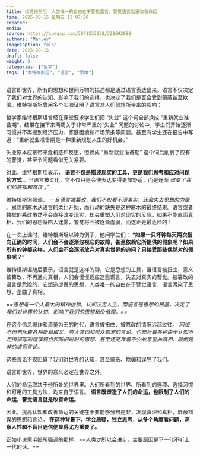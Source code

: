 ```yaml
---
title: 维特根斯坦：人类唯一的自由在于警觉语言，警觉语言就是改善命运
time: 2025-08-15 星期五 13:07:20
created:  
media: 
source: https://xueqiu.com/3871533038/321692888
authors: "Manley"
imageCaption: false
date: 2025-08-15
draft: false 
weight: 0
categories: ["哲学"]
tags: ["维特根斯坦", "语言", "思维"]
---
```




语言即世界，所有的思想和世间万物的描述都是通过语言表达出来。语言不仅决定了我们对世界的认知、影响了我们的选择，也决定了我们是否会受到蒙蔽甚至欺骗。维特根斯坦曾用多个实验证明了语言对人们思想所带来的影响：

哲学家维特根斯坦曾经在课堂要求学生们把 “失业” 这个词全部换成 “重新就业准备期”，结果在接下来两周关于非常严重的“失业” 问题的讨论中，学生们开始逐渐习惯并不再提到经济压力、家庭困境和市场萧条等问题。甚至有学生还在报告中写道：“重新就业准备期是一种重新规划人生的好机会。”

失业原本应该带来危机感和反思，但换成 “重新就业准备期” 这个词后削弱了应有的警觉，甚至令问题看似无关紧要。

对此，维特根斯坦表示， **语言不仅是描述现实的工具，更是我们思考和应对问题的方式** 。当语言被柔化，它不仅只是会使表达变得更加舒适，而是逐渐 *改变了我们的感知和态度* 。”

维特根斯坦强调， *一旦语言被篡改，我们不仅看不清事实，还会失去思想的力量* 。思想的麻木从语言的柔化开始，而行动的缺失是这种麻木的最终结果。语言或者数据的篡改虽然不会直接改变现实，却会重塑人们对现实的反应。如果不能直面真相，我们的思想将陷入迷雾，警觉将会被逐渐虚弱，而这正是最危险的！

在一次上课时，维特根斯坦以钟为例子，他问学生们： **“如果一只坏钟每天两次指向正确的时间，人们会不会逐渐忽视它的故障，甚至依赖它所提供的假象呢？如果所有的钟都这样，人们会不会逐渐放弃对真实世界的追问？只接受那些偶然对的假象呢？“** 

维特根斯坦随后表示，语言就是这样的钟，它是思想的工具，当语言被扭曲，意义被纂改，不再通向真相，人们会慢慢适应这些谎言，失去对真实的警觉。被篡改的语言是危险的，它塑造虚假的思想，人类唯一的自由在于警觉语言，语言污染了思想，歪曲了真相。

 *==思想是一个人最大的精神枷锁，认知决定人生。而语言是思想的根基，决定了我们对世界的认知、影响了我们的思想和价值观。==* 

在这个信息爆炸和流量为王的时代，语言被扭曲、被篡改的情况远超过往。 *网络不但充斥着各种断章取义，夸大其词和哗众取宠的言论、也充斥着各种由于认知不足所撰写的错误观点和陈旧过时的思想、甚至还充斥着不少故意歪曲真相、颠倒是非的虚假言论。* 

这些言论不仅阻碍了我们对世界的认知，甚至蒙蔽、欺骗和误导了我们。

语言即世界，世界的意义必定在世界之外。

人们的命运取决于他所处的世界里。人们所看到的世界、所看到的选项、选择习惯和可用的工具方法，均来自于语言。 **语言既塑造了人们的命运，也限制了人们的命运，警觉语言就是改善命运。** 

因此，提高认知和改善命运的关键在于要能够分辨是非，发现真理和真相，屏蔽错误的思想和言论。 **在这种背景下，学会质疑，独立思考，从多个角度看问题，洞察人性和不盲目迷信便显得尤为重要了。** 

正如小说家毛姆所强调的那样，==人类之所以会进步，主要原因是下一代不听上一代的话。==